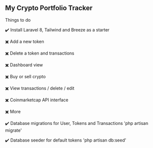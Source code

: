## My Crypto Portfolio Tracker

 Things to do

:heavy_check_mark: Install Laravel 8, Tailwind and Breeze as a starter

:heavy_multiplication_x: Add a new token

:heavy_multiplication_x: Delete a token and transactions

:heavy_multiplication_x: Dashboard view

:heavy_multiplication_x: Buy or sell crypto

:heavy_multiplication_x: View transactions / delete / edit

:heavy_multiplication_x: Coinmarketcap API interface

:heavy_multiplication_x: More



:heavy_check_mark: Database migrations for User, Tokens and Transactions 'php artisan migrate'

:heavy_check_mark: Database seeder for default tokens 'php artisan db:seed'


